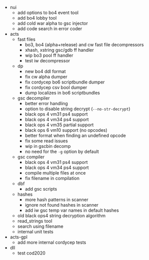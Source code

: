 - nui
  - add options to bo4 event tool
  - add bo4 lobby tool
  - add cold war alpha to gsc injector
  - add code search in error coder
- acts
  - fast files
    - bo3, bo4 (alpha+release) and cw fast file decompressors
    - xhash, xstring gsc/gdb ff handler
    - wip bo3 pool ff handler
    - test iw decompressor
  - dp
    - new bo4 ddl format
    - fix cw alpha dumper
    - fix cordycep bo6 scriptbundle dumper
    - fix cordycep csv bool dumper
    - dump localizes in bo6 scriptbundles
  - gsc decompiler
    - better error handling
    - option to disable string decrypt (`--no-str-decrypt`)
    - black ops 4 vm31 ps4 support
    - black ops 4 vm34 ps4 support
    - black ops 4 vm35 partial support
    - black ops 6 vm10 support (no opcodes)
    - better format when finding an undefined opcode
    - fix some read issues
    - wip in gscbin decomp
    - no need for the `-g` option by default
  - gsc compiler
    - black ops 4 vm31 ps4 support
    - black ops 4 vm34 ps4 support
    - compile multiple files at once
    - fix filename in compilation
  - dbf
    - add gsc scripts
  - hashes
    - more hash patterns in scanner
    - ignore not found hashes in scanner
    - add iw gsc temp var names in default hashes
  - old black ops4 string decryption algorithm
  - read_strings tool
  - search using filename
  - internal unit tests
- acts-gpl
  - add more internal cordycep tests
- dll
  - test cod2020